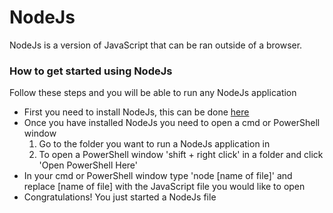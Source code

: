 # NodeJs
NodeJs is a version of JavaScript that can be ran outside of a browser.

### How to get started using NodeJs
Follow these steps and you will be able to run any NodeJs application
- First you need to install NodeJs, this can be done [here](https://nodejs.org/en/)
- Once you have installed NodeJs you need to open a cmd or PowerShell window
    1. Go to the folder you want to run a NodeJs application in
    2. To open a PowerShell window 'shift + right click' in a folder and click 'Open PowerShell Here'
- In your cmd or PowerShell window type 'node [name of file]' and replace [name of file] with the JavaScript file you would like to open
- Congratulations! You just started a NodeJs file